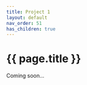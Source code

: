 ```yaml
---
title: Project 1
layout: default
nav_order: 51
has_children: true
---
```


# {{ page.title }}

Coming soon...
